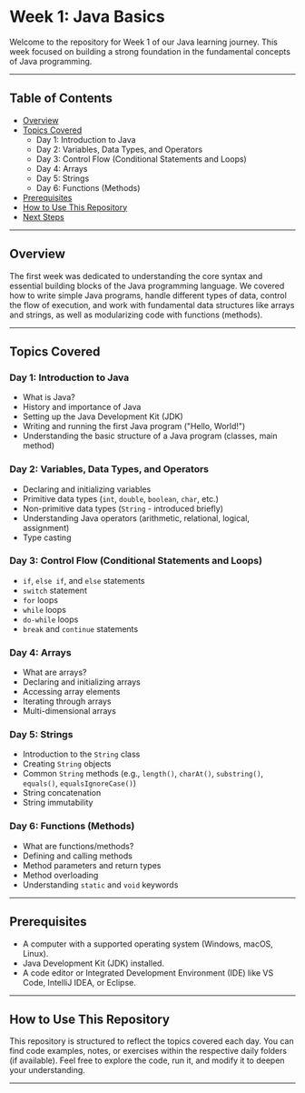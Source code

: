 # Week 1: Java Basics

Welcome to the repository for Week 1 of our Java learning journey. This week focused on building a strong foundation in the fundamental concepts of Java programming.

---

## Table of Contents

- [Overview](#overview)  
- [Topics Covered](#topics-covered)  
  - Day 1: Introduction to Java  
  - Day 2: Variables, Data Types, and Operators  
  - Day 3: Control Flow (Conditional Statements and Loops)  
  - Day 4: Arrays  
  - Day 5: Strings  
  - Day 6: Functions (Methods)  
- [Prerequisites](#prerequisites)  
- [How to Use This Repository](#how-to-use-this-repository)  
- [Next Steps](#next-steps)

---

## Overview

The first week was dedicated to understanding the core syntax and essential building blocks of the Java programming language. We covered how to write simple Java programs, handle different types of data, control the flow of execution, and work with fundamental data structures like arrays and strings, as well as modularizing code with functions (methods).

---

## Topics Covered

### Day 1: Introduction to Java
- What is Java?
- History and importance of Java
- Setting up the Java Development Kit (JDK)
- Writing and running the first Java program ("Hello, World!")
- Understanding the basic structure of a Java program (classes, main method)

### Day 2: Variables, Data Types, and Operators
- Declaring and initializing variables
- Primitive data types (`int`, `double`, `boolean`, `char`, etc.)
- Non-primitive data types (`String` - introduced briefly)
- Understanding Java operators (arithmetic, relational, logical, assignment)
- Type casting

### Day 3: Control Flow (Conditional Statements and Loops)
- `if`, `else if`, and `else` statements
- `switch` statement
- `for` loops
- `while` loops
- `do-while` loops
- `break` and `continue` statements

### Day 4: Arrays
- What are arrays?
- Declaring and initializing arrays
- Accessing array elements
- Iterating through arrays
- Multi-dimensional arrays

### Day 5: Strings
- Introduction to the `String` class
- Creating `String` objects
- Common `String` methods (e.g., `length()`, `charAt()`, `substring()`, `equals()`, `equalsIgnoreCase()`)
- String concatenation
- String immutability

### Day 6: Functions (Methods)
- What are functions/methods?
- Defining and calling methods
- Method parameters and return types
- Method overloading
- Understanding `static` and `void` keywords

---

## Prerequisites

- A computer with a supported operating system (Windows, macOS, Linux).
- Java Development Kit (JDK) installed.
- A code editor or Integrated Development Environment (IDE) like VS Code, IntelliJ IDEA, or Eclipse.

---

## How to Use This Repository

This repository is structured to reflect the topics covered each day. You can find code examples, notes, or exercises within the respective daily folders (if available). Feel free to explore the code, run it, and modify it to deepen your understanding.

---
